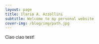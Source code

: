 ```yaml
---
layout: page
title: Ilario A. Azzollini
subtitle: Welcome to my personal website
cover-img: /blog/img/path.jpg
---
```


Ciao ciao test!